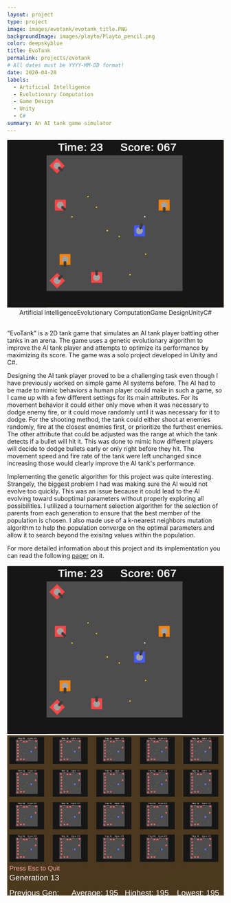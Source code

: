 ```yaml
---
layout: project
type: project
image: images/evotank/evotank_title.PNG
backgroundImage: images/playto/Playto_pencil.png
color: deepskyblue
title: EvoTank
permalink: projects/evotank
# All dates must be YYYY-MM-DD format!
date: 2020-04-28
labels:
  - Artificial Intelligence
  - Evolutionary Computation
  - Game Design
  - Unity
  - C#
summary: An AI tank game simulator
---
```


<img class="ui huge centered bordered image" src="../images/evotank/evotank_arena.PNG">

<div style="display: flex; justify-content: center" class="ui large labels">
  <div class="ui basic label">Artificial Intelligence</div>
  <div class="ui basic label">Evolutionary Computation</div>
  <div class="ui basic label">Game Design</div>
  <div class="ui basic label">Unity</div>
  <div class="ui basic label">C#</div>
</div>
<br/>

"EvoTank" is a 2D tank game that simulates an AI tank player battling other tanks in an arena. The game uses a genetic evolutionary algorithm to improve the AI tank player and attempts to optimize its performance by maximizing its score. The game was a solo project developed in Unity and C#.

Designing the AI tank player proved to be a challenging task even though I have previously worked on simple game AI systems before. The AI had to be made to mimic behaviors a human player could make in such a game, so I came up with a few different settings for its main attributes. For its movement behavior it could either only move when it was necessary to dodge enemy fire, or it could move randomly until it was necessary for it to dodge. For the shooting method, the tank could either shoot at enemies randomly, fire at the closest enemies first, or prioritize the furthest enemies. The other attribute that could be adjusted was the range at which the tank detects if a bullet will hit it. This was done to mimic how different players will decide to dodge bullets early or only right before they hit. The movement speed and fire rate of the tank were left unchanged since increasing those would clearly improve the AI tank's performance.  

Implementing the genetic algorithm for this project was quite interesting. Strangely, the biggest problem I had was making sure the AI would not evolve too quickly. This was an issue because it could lead to the AI evolving toward suboptimal parameters without properly exploring all possibilities. I utilized a tournament selection algorithm for the selection of parents from each generation to ensure that the best member of the population is chosen. I also made use of a k-nearest neighbors mutation algorithm to help the population converge on the optimal parameters and allow it to search beyond the exisitng values within the population. 

For more detailed information about this project and its implementation you can read the following [paper](https://jkbishay.github.io/projects/EvoTank_Paper.pdf) on it.

<div class="ui one column grid" style="margin-top: 16px">
  <div class="column">
    <img class="ui large centered bordered image" src="../images/evotank/evotank_arena.PNG">
    <img class="ui large centered bordered image" src="../images/evotank/evotank_simulation.PNG">
  </div>
</div>
